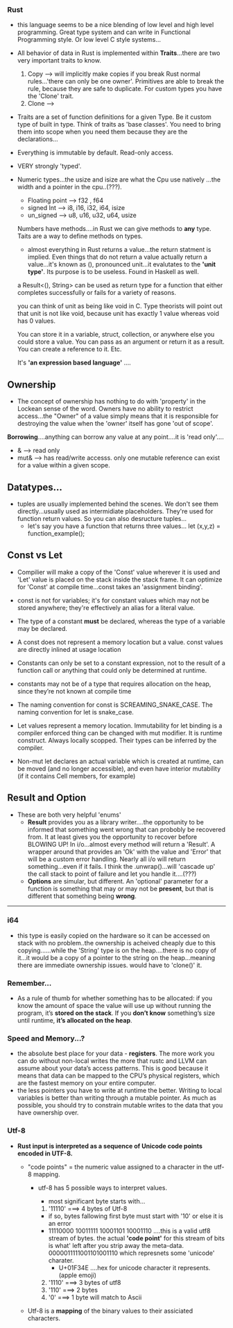 ### Rust

- this language seems to be a nice blending of low level and high level programming. Great type system and can write in Functional Programming style. Or low level C style systems...

- All behavior of data in Rust is implemented within **Traits**...there are two very important traits to know.
  1. Copy --> will implicitly make copies if you break Rust normal rules...'there can only be one owner'. Primitives are able to break the rule, because they are safe to duplicate. For custom types you have the 'Clone' trait.
  2. Clone -->
- Traits are a set of function definitions for a given Type. Be it custom type of built in type. Think of traits as 'base classes'. You need to bring them into scope when you need them because they are the declarations...
- Everything is immutable by default. Read-only access.
- VERY strongly 'typed'.

- Numeric types...the usize and isize are what the Cpu use natively ...the width and a pointer in the cpu..(???).

  - Floating point --> f32 , f64
  - signed Int --> i8, i16, i32, i64, isize
  - un_signed --> u8, u16, u32, u64, usize

  Numbers have methods....in Rust we can give methods to **any** type. Taits are a way to define methods on types.

  - almost everything in Rust returns a value...the return statment is implied. Even things that do not return a value actually return a value...it's known as (), pronounced unit...it evalutates to the **'unit type'**. Its purpose is to be useless. Found in Haskell as well.

  a Result<(), String> can be used as return type for a function that either completes successfully or fails for a variety of reasons.

  you can think of unit as being like void in C. Type theorists will point out that unit is not like void, because unit has exactly 1 value whereas void has 0 values.

  You can store it in a variable, struct, collection, or anywhere else you could store a value. You can pass as an argument or return it as a result. You can create a reference to it. Etc.

  It's **'an expression based language'** ....

## Ownership

- The concept of ownership has nothing to do with 'property' in the Lockean sense of the word. Owners have no ability to restrict access...the "Owner" of a value simply means that it is responsible for destroying the value when the 'owner' itself has gone 'out of scope'.

**Borrowing**....anything can borrow any value at any point....it is 'read only'....

- & --> read only
- mut& --> has read/write accesss. only one mutable reference can exist for a value within a given scope.

## Datatypes...

- tuples are usually implemented behind the scenes. We don't see them directly...usually used as intermidiate placeholders. They're used for function return values. So you can also desructure tuples...
  - let's say you have a function that returns three values...
    let (x,y,z) = function_example();

## Const vs Let

- Compilier will make a copy of the 'Const' value wherever it is used and 'Let' value is placed on the stack inside the stack frame. It can optimize for 'Const' at compile time...const takes an 'assignment binding'.
- const is not for variables; it's for constant values which may not be stored anywhere; they're effectively an alias for a literal value.
- The type of a constant **must** be declared, whereas the type of a variable may be declared.
- A const does not represent a memory location but a value. const values are directly inlined at usage location
- Constants can only be set to a constant expression, not to the result of a function call or anything that could only be determined at runtime.
- constants may not be of a type that requires allocation on the heap, since they’re not known at compile time
- The naming convention for const is SCREAMING_SNAKE_CASE.
  The naming convention for let is snake_case.

- Let values represent a memory location. Immutability for let binding is a compiler enforced thing can be changed with mut modifier. It is runtime construct. Always locally scopped. Their types can be inferred by the compiler.
- Non-mut let declares an actual variable which is created at runtime, can be moved (and no longer accessible), and even have interior mutability (if it contains Cell members, for example)

## Result and Option

- These are both very helpful 'enums'
  - **Result** provides you as a library writer....the opportunity to be informed that something went wrong that can probobly be recovered from. It at least gives you the opportunity to recover before BLOWING UP! In i/o...almost every method will return a 'Result'. A wrapper around that provides an 'Ok' with the value and 'Error' that will be a custom error handling. Nearly all i/o will return something...even if it fails. I think the .unwrap()...will 'cascade up' the call stack to point of failure and let you handle it....(???)
  - **Options** are simular, but different. An 'optional' parameter for a function is something that may or may not be **present**, but that is different that something being **wrong**.

---

### i64

- this type is easily copied on the hardware so it can be accessed on stack with no problem..the ownership is acheived cheaply due to this copying......while the 'String' type is on the heap....there is no copy of it...it would be a copy of a pointer to the string on the heap...meaning there are immediate ownership issues. would have to 'clone()' it.

### Remember...

- As a rule of thumb for whether something has to be allocated: if you know the amount of space the value will use up without running the program, it’s **stored on the stack**. If you **don’t know** something’s size until runtime, **it’s allocated on the heap**.

### Speed and Memory...?

- the absolute best place for your data - **registers**. The more work you can do without non-local writes the more that rustc and LLVM can assume about your data’s access patterns. This is good because it means that data can be mapped to the CPU’s physical registers, which are the fastest memory on your entire computer.
- the less pointers you have to write at runtime the better. Writing to local variables is better than writing through a mutable pointer. As much as possible, you should try to constrain mutable writes to the data that you have ownership over.

### Utf-8

- **Rust input is interpreted as a sequence of Unicode code points encoded in UTF-8.**

  - "code points" = the numeric value assigned to a character in the utf-8 mapping.

    - utf-8 has 5 possible ways to interpret values.

      - most significant byte starts with...

      1. '11110' ===> 4 bytes of Utf-8

      - if so, bytes fallowing first byte must start with '10' or else it is an error
      - 11110000 10011111 10001101 10001110 ....this is a valid utf8 stream of bytes. the actual **'code point'** for this stream of bits is what' left after you strip away the meta-data.
        0000011111001101001110 which represnets some 'unicode' charater.
        - U+01F34E ....hex for unicode character it represents. (apple emoji)

      2. '1110' ===> 3 bytes of utf8
      3. '110' ===> 2 bytes
      4. '0' ===> 1 byte will match to Ascii

  - Utf-8 is a **mapping** of the binary values to their assiciated characters.
